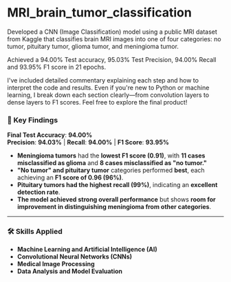 # MRI_brain_tumor_classification
Developed a CNN (Image Classification) model using a public MRI dataset from Kaggle that classifies brain MRI images into one of four categories: no tumor, pituitary tumor, glioma tumor, and meningioma tumor. 

Achieved a 94.00% Test accuracy, 95.03% Test Precision, 94.00% Recall and 93.95% F1 score in 21 epochs. 

I've included detailed commentary explaining each step and how to interpret the code and results. Even if you're new to Python or machine learning, I break down each section clearly—from convolution layers to dense layers to F1 scores. Feel free to explore the final product!

### 🧠 Key Findings  
**Final Test Accuracy**: **94.00%**  
**Precision**: **94.03%** | **Recall**: **94.00%** | **F1 Score**: **93.95%**  

- **Meningioma tumors** had the **lowest F1 score (0.91)**, with **11 cases misclassified as glioma** and **8 cases misclassified as "no tumor."**  
- **"No tumor" and pituitary tumor** categories performed **best**, each achieving an **F1 score of 0.96 (96%)**.  
- **Pituitary tumors had the highest recall (99%)**, indicating an **excellent detection rate**.  
- **The model achieved strong overall performance** but shows **room for improvement in distinguishing meningioma from other categories**.  

---

### 🛠️ Skills Applied  
- **Machine Learning and Artificial Intelligence (AI)**  
- **Convolutional Neural Networks (CNNs)**  
- **Medical Image Processing**  
- **Data Analysis and Model Evaluation**  
